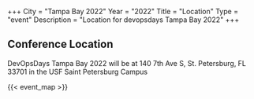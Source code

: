 +++
City = "Tampa Bay 2022"
Year = "2022"
Title = "Location"
Type = "event"
Description = "Location for devopsdays Tampa Bay 2022"
+++


## Conference Location
DevOpsDays Tampa Bay 2022 will be at 140 7th Ave S, St. Petersburg, FL 33701 in the USF Saint Petersburg Campus
<!-- Uncomment this only if you have set the coordinates for your location in the config yaml. Get Latitude and Longitude of a Point: http://itouchmap.com/latlong.html -->
{{< event_map >}}


